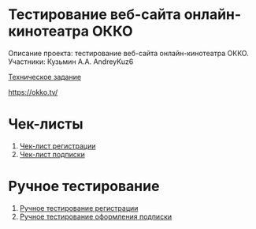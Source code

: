 # Тестирование веб-сайта онлайн-кинотеатра ОККО

Описание проекта: тестирование веб-сайта онлайн-кинотеатра ОККО.
Участники: Кузьмин А.А. AndreyKuz6

[Техническое задание](Техническое_задание.md)

https://okko.tv/

# Чек-листы
1. [Чек-лист регистрации](Чек-лист_регистрации.md)
2. [Чек-лист подписки](Чек-лист_подписки.md)


# Ручное тестирование
1. [Ручное тестирование регистрации](Ручной_тест_регистрации.docx)
2. [Ручное тестирование оформления подписки](Ручной_тест_подписка.docx)